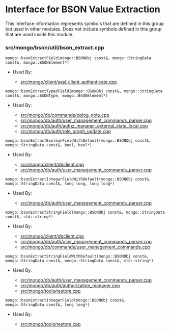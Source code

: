 
# Interface for BSON Value Extraction
This interface information represents symbols that are defined in this group but used in other modules.  Does not include symbols defined in this group that are used inside this module.

### src/mongo/bson/util/bson\_extract.cpp

<div></div>

    mongo::bsonExtractField(mongo::BSONObj const&, mongo::StringData const&, mongo::BSONElement*)

- Used By:

    - [src/mongo/client/sasl\_client\_authenticate.cpp](../../../../network/cpp\_client\_driver)

<div></div>

    mongo::bsonExtractTypedField(mongo::BSONObj const&, mongo::StringData const&, mongo::BSONType, mongo::BSONElement*)

- Used By:

    - [src/mongo/db/commands/oplog\_note.cpp](../../../../query\_and\_operation\_handling/database\_commands)
    - [src/mongo/db/auth/user\_management\_commands\_parser.cpp](../../../../security/authorization)
    - [src/mongo/db/auth/authz\_manager\_external\_state\_local.cpp](../../../../security/authorization)
    - [src/mongo/db/auth/role\_graph\_update.cpp](../../../../security/authorization)

<div></div>

    mongo::bsonExtractBooleanFieldWithDefault(mongo::BSONObj const&, mongo::StringData const&, bool, bool*)

- Used By:

    - [src/mongo/client/dbclient.cpp](../../../../network/cpp\_client\_driver)
    - [src/mongo/db/auth/user\_management\_commands\_parser.cpp](../../../../security/authorization)

<div></div>

    mongo::bsonExtractIntegerFieldWithDefault(mongo::BSONObj const&, mongo::StringData const&, long long, long long*)

- Used By:

    - [src/mongo/db/auth/user\_management\_commands\_parser.cpp](../../../../security/authorization)

<div></div>

    mongo::bsonExtractStringField(mongo::BSONObj const&, mongo::StringData const&, std::string*)

- Used By:

    - [src/mongo/client/dbclient.cpp](../../../../network/cpp\_client\_driver)
    - [src/mongo/db/auth/user\_management\_commands\_parser.cpp](../../../../security/authorization)
    - [src/mongo/db/commands/user\_management\_commands.cpp](../../../../security/authorization)

<div></div>

    mongo::bsonExtractStringFieldWithDefault(mongo::BSONObj const&, mongo::StringData const&, mongo::StringData const&, std::string*)

- Used By:

    - [src/mongo/db/auth/user\_management\_commands\_parser.cpp](../../../../security/authorization)
    - [src/mongo/db/auth/authorization\_manager.cpp](../../../../security/authorization)
    - [src/mongo/tools/restore.cpp](../../../../tools/tools)

<div></div>

    mongo::bsonExtractIntegerField(mongo::BSONObj const&, mongo::StringData const&, long long*)

- Used By:

    - [src/mongo/tools/restore.cpp](../../../../tools/tools)
